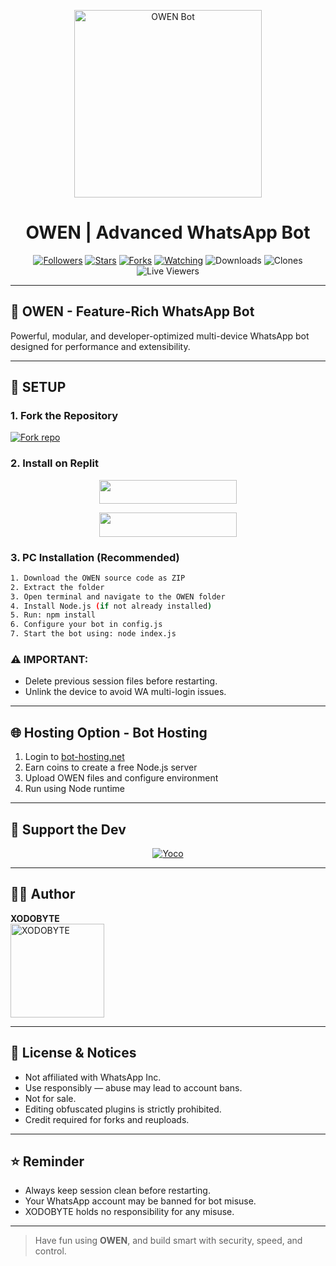 <p align="center">
  <img alt="OWEN Bot" height="300" src="https://raw.githubusercontent.com/XODOBYTE/BOT-ASSETS/main/OWEN/pic/owen_banner.jpg">
  <h1 align="center">OWEN | Advanced WhatsApp Bot</h1>
</p>

<p align="center">
<a href="https://github.com/XODOBYTE?tab=followers"><img title="Followers" src="https://img.shields.io/github/followers/XODOBYTE?label=Followers&style=social"></a>
<a href="https://github.com/XODOBYTE/owen/stargazers/"><img title="Stars" src="https://img.shields.io/github/stars/XODOBYTE/owen?&style=social"></a>
<a href="https://github.com/XODOBYTE/owen/network/members"><img title="Forks" src="https://img.shields.io/github/forks/XODOBYTE/owen?style=social"></a>
<a href="https://github.com/XODOBYTE/owen/watchers"><img title="Watching" src="https://img.shields.io/github/watchers/XODOBYTE/owen?label=Watching&style=social"></a>
<img title="Downloads" src="https://img.shields.io/github/downloads/XODOBYTE/owen/total?label=Total%20Downloads">
<img title="Clones" src="https://img.shields.io/badge/Clones-Live-informational">
<img title="Live Viewers" src="https://img.shields.io/badge/Live%20Sessions-Active-brightgreen">
</p>

---

## 🤖 OWEN - Feature-Rich WhatsApp Bot

Powerful, modular, and developer-optimized multi-device WhatsApp bot designed for performance and extensibility.

---

## 🚀 SETUP

### 1. Fork the Repository

<a href='https://github.com/XODOBYTE/owen/fork' target="_blank">
  <img alt='Fork repo' src='https://img.shields.io/badge/Fork%20Repo-100000?style=for-the-badge&logo=scan&logoColor=white&labelColor=black&color=black'/>
</a>

### 2. Install on Replit

<p align="center">
  <a href="https://replit.com/signup">
    <img src="https://img.shields.io/badge/Replit%20Signup-blue?style=for-the-badge&logo=replit" width="220" height="38.45"/>
  </a>
</p>
<p align="center">
  <a href="https://repl.it/github/XODOBYTE/owen">
    <img src="https://img.shields.io/badge/Deploy%20on%20Replit-blue?style=for-the-badge&logo=replit" width="220" height="38.45"/>
  </a>
</p>

### 3. PC Installation (Recommended)

```sh
1. Download the OWEN source code as ZIP
2. Extract the folder
3. Open terminal and navigate to the OWEN folder
4. Install Node.js (if not already installed)
5. Run: npm install
6. Configure your bot in config.js
7. Start the bot using: node index.js
```

### ⚠️ IMPORTANT:
- Delete previous session files before restarting.
- Unlink the device to avoid WA multi-login issues.

---

## 🌐 Hosting Option - Bot Hosting

1. Login to [bot-hosting.net](https://bot-hosting.net)  
2. Earn coins to create a free Node.js server  
3. Upload OWEN files and configure environment  
4. Run using Node runtime  

---

## 🙌 Support the Dev

<p align="center">
<a href="https://pay.yoco.com/ShopZa">
  <img alt="Yoco" src="https://a.storyblok.com/f/111633/600x120/efd2e37265/payment-strip.svg"/>
</a>
</p>

---

## 👨‍💻 Author

**XODOBYTE**  
<a href="https://github.com/XODOBYTE">
  <img src="https://avatars.githubusercontent.com/u/149763717?v=4" width="150" height="150" alt="XODOBYTE"/>
</a>

---

## 📜 License & Notices

- Not affiliated with WhatsApp Inc.  
- Use responsibly — abuse may lead to account bans.  
- Not for sale.  
- Editing obfuscated plugins is strictly prohibited.  
- Credit required for forks and reuploads.  

---

## ⭐ Reminder

- Always keep session clean before restarting.  
- Your WhatsApp account may be banned for bot misuse.  
- XODOBYTE holds no responsibility for any misuse.  

---

> Have fun using **OWEN**, and build smart with security, speed, and control.